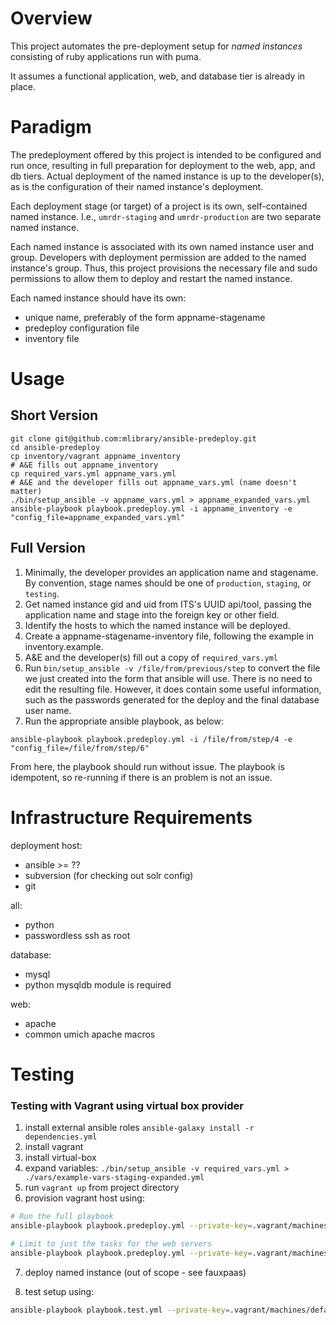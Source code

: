 # Overview

This project automates the pre-deployment setup for *named instances*
consisting of ruby applications run with puma.

It assumes a functional application, web, and database tier is already
in place.

# Paradigm

The predeployment offered by this project is intended to be configured
and run once, resulting in full preparation for deployment to the web,
app, and db tiers.  Actual deployment of the named instance is up to the developer(s),
as is the configuration of their named instance's deployment.

Each deployment stage (or target) of a project is its own, self-contained
named instance.  I.e., `umrdr-staging` and `umrdr-production` are two
separate named instance.

Each named instance is associated with its own named instance user and group.
Developers with deployment permission are added to the named instance's
group.  Thus, this project provisions the necessary file and sudo
permissions to allow them to deploy and restart the named instance.

Each named instance should have its own:
* unique name, preferably of the form appname-stagename
* predeploy configuration file
* inventory file

# Usage

## Short Version

```
git clone git@github.com:mlibrary/ansible-predeploy.git
cd ansible-predeploy
cp inventory/vagrant appname_inventory
# A&E fills out appname_inventory
cp required_vars.yml appname_vars.yml
# A&E and the developer fills out appname_vars.yml (name doesn't matter)
./bin/setup_ansible -v appname_vars.yml > appname_expanded_vars.yml
ansible-playbook playbook.predeploy.yml -i appname_inventory -e "config_file=appname_expanded_vars.yml"
```

## Full Version


1. Minimally, the developer provides an application name and stagename.
   By convention, stage names should be one of `production`, `staging`,
   or `testing`.
2. Get named instance gid and uid from ITS's UUID api/tool, passing the
   application name and stage into the foreign key or other field.
3. Identify the hosts to which the named instance will be deployed.
4. Create a appname-stagename-inventory file, following the example
   in inventory.example.
5. A&E and the developer(s) fill out a copy of `required_vars.yml`
6. Run `bin/setup_ansible -v /file/from/previous/step` to convert the
   file we just created into the form that ansible will use.  There is
   no need to edit the resulting file.  However, it does contain some useful
   information, such as the passwords generated for the deploy and the
   final database user name.
7. Run the appropriate ansible playbook, as below:

`ansible-playbook playbook.predeploy.yml -i /file/from/step/4 -e "config_file=/file/from/step/6"`

From here, the playbook should run without issue.  The playbook
is idempotent, so re-running if there is an problem is not an
issue.

# Infrastructure Requirements

deployment host:
* ansible >= ??
* subversion (for checking out solr config)
* git

all:
* python
* passwordless ssh as root

database:
* mysql
* python mysqldb module is required

web:
* apache
* common umich apache macros



# Testing
### Testing with Vagrant using virtual box provider
1. install external ansible roles `ansible-galaxy install -r dependencies.yml`
2. install vagrant
3. install virtual-box
4. expand variables: `./bin/setup_ansible -v required_vars.yml > ./vars/example-vars-staging-expanded.yml`
5. run `vagrant up` from project directory
6. provision vagrant host using:

```bash
# Run the full playbook
ansible-playbook playbook.predeploy.yml --private-key=.vagrant/machines/default/virtualbox/private_key -u vagrant -i inventory/vagrant --extra-vars="config_file=./vars/example-vars-staging-expanded.yml"

# Limit to just the tasks for the web servers
ansible-playbook playbook.predeploy.yml --private-key=.vagrant/machines/default/virtualbox/private_key -u vagrant -i inventory/vagrant --extra-vars="config_file=./vars/example-vars-staging-expanded.yml" -l web

```

7. deploy named instance (out of scope - see fauxpaas)

8. test setup using:

```bash
ansible-playbook playbook.test.yml --private-key=.vagrant/machines/default/virtualbox/private_key -u vagrant -i inventory/vagrant --extra-vars="config_file=./vars/example-vars-staging-expanded.yml"
```


